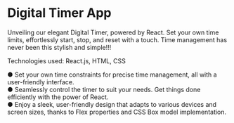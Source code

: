 # Digital Timer App

Unveiling our elegant Digital Timer, powered by React. Set your own time limits, effortlessly start, stop, and reset with a touch. Time management has never been this stylish and simple!!!

Technologies used: React.js, HTML, CSS

● Set your own time constraints for precise time management, all with a user-friendly interface.                                
● Seamlessly control the timer to suit your needs. Get things done efficiently with the power of React.                         
● Enjoy a sleek, user-friendly design that adapts to various devices and screen sizes, thanks to Flex properties and CSS Box model implementation.
